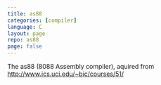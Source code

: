 ```yaml
---
title: as88
categories: [compiler]
language: C
layout: page
repo: as88
page: false
---
```


The as88 (8088 Assembly compiler), aquired from <http://www.ics.uci.edu/~bic/courses/51/>
